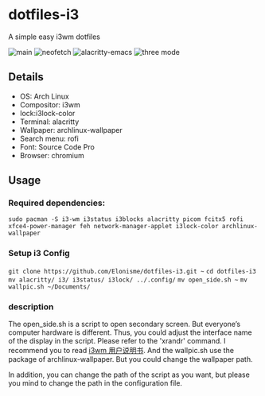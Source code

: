 # dotfiles-i3
A simple easy i3wm dotfiles

![main](imags/main.png)
![neofetch](imags/neofetch.png)
![alacritty-emacs](imags/bash-emacs.png)
![three mode](imags/three.png)

## Details
- OS: Arch Linux
- Compositor: i3wm
- lock:i3lock-color
- Terminal: alacritty
- Wallpaper: archlinux-wallpaper
- Search menu: rofi
- Font: Source Code Pro
- Browser: chromium

## Usage
### Required dependencies:
`sudo pacman -S i3-wm i3status i3blocks alacritty picom fcitx5 rofi xfce4-power-manager feh network-manager-applet i3lock-color archlinux-wallpaper`

### Setup i3 Config
`git clone https://github.com/Elonisme/dotfiles-i3.git ~`
`cd dotfiles-i3`
`mv alacritty/ i3/ i3status/ i3lock/ ../.config/`
`mv open_side.sh ~`
`mv wallpic.sh ~/Documents/`

### description
The open_side.sh is a script to open secondary screen. But everyone’s computer hardware is different. Thus, you could adjust the interface name of the display in the script.
Please refer to the 'xrandr' command. I recommend you to read [i3wm 用户说明书](https://zjuyk.site/i3wm-userguide-zh/%E4%BB%8B%E7%BB%8D.html). And the wallpic.sh use the package of archlinux-wallpaper. But you could change the wallpaper path.

In addition, you can change the path of the script as you want, but please you mind to change the path in the configuration file.
